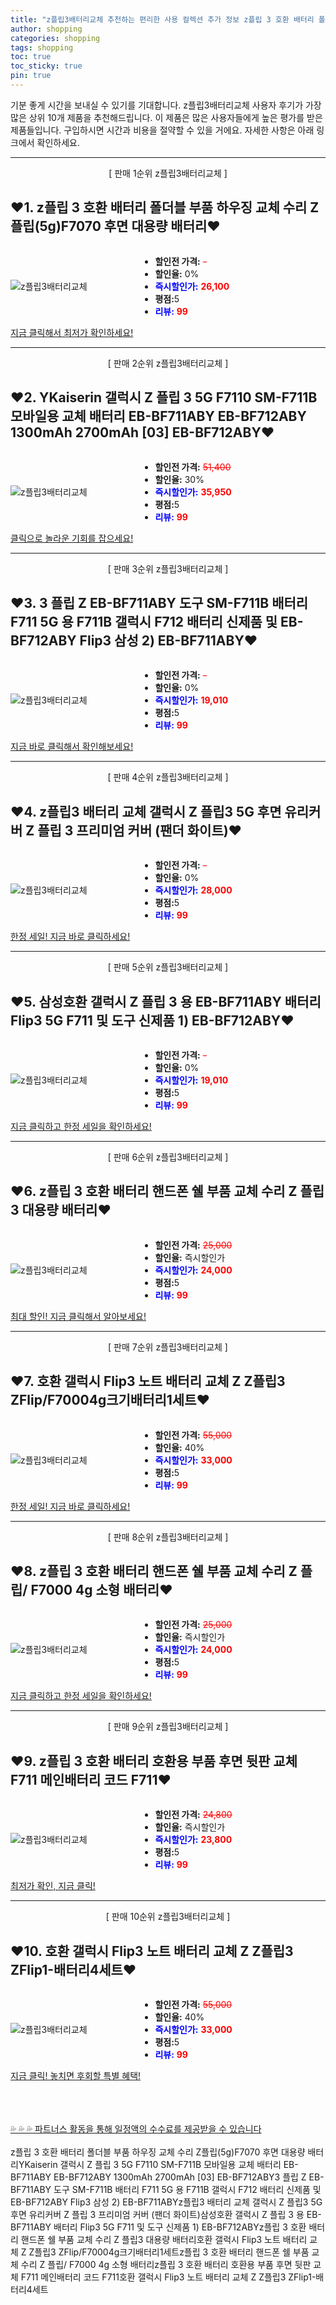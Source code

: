 ```yaml
---
title: "z플립3배터리교체 추천하는 편리한 사용 컬렉션 추가 정보 z플립 3 호환 배터리 폴더블"
author: shopping
categories: shopping
tags: shopping
toc: true
toc_sticky: true
pin: true
---
```

기분 좋게 시간을 보내실 수 있기를 기대합니다.  z플립3배터리교체 사용자 후기가 가장 많은 상위 10개 제품을 추천해드립니다. 이 제품은 많은 사용자들에게 높은 평가를 받은 제품들입니다. 구입하시면 시간과 비용을 절약할 수 있을 거에요. 자세한 사항은 아래 링크에서 확인하세요.

---
<p class="toplist" style="margin: 0 auto; display: block; width: fit-content;">[ 판매 1순위 z플립3배터리교체 ]</p>

<h2><strong>❤️1. z플립 3 호환 배터리 폴더블 부품 하우징 교체 수리 Z플립(5g)F7070 후면 대용량 배터리❤️</strong></h2>

<div style="display: flex; align-items: center;">
    <div style="flex: 0.4;">
        <img src="https://thumbnail10.coupangcdn.com/thumbnails/remote/230x230ex/image/vendor_inventory/50c0/21f57a9aeee2c7dd28fc8ee800bf8cb27a5e8046f934be501b8e91149da6.jpg" alt="z플립3배터리교체" style="max-width: 100%;">
    </div>
    <div style="flex: 0.6; margin-left: 10px;">
        <ul>
            <li><strong>할인전 가격:</strong> <del style="color: red;">-</del></li>
            <li><strong>할인율:</strong> 0%</li>
            <li><span style='color:blue'><strong>즉시할인가:</strong></span> <span style='color:red'><strong>26,100</strong></span></li>
            <li><strong>평점:</strong>5</li>
            <li><span style='color:blue'><strong>리뷰:</strong></span> <span style='color:red'><strong>99</strong></span></li>
        </ul>
    </div>
</div>
<div class="center">
    <a href="https://William4Davisa.github.io?lptag=AF9450613&subid=githubio&pageKey=7842331050&traceid=V0-153&itemId=21352332854&vendorItemId=88409966014" class="myButton">
        지금 클릭해서 최저가 확인하세요!
    </a>
</div>


---
<p class="toplist" style="margin: 0 auto; display: block; width: fit-content;">[ 판매 2순위 z플립3배터리교체 ]</p>

<h2><strong>❤️2. YKaiserin 갤럭시 Z 플립 3 5G F7110 SM-F711B 모바일용 교체 배터리 EB-BF711ABY EB-BF712ABY 1300mAh 2700mAh [03] EB-BF712ABY❤️</strong></h2>

<div style="display: flex; align-items: center;">
    <div style="flex: 0.4;">
        <img src="https://thumbnail9.coupangcdn.com/thumbnails/remote/230x230ex/image/vendor_inventory/727e/845a4240c256a523540cdcd3fb9980c5a0601ec47addd8b6043cd35adecc.png" alt="z플립3배터리교체" style="max-width: 100%;">
    </div>
    <div style="flex: 0.6; margin-left: 10px;">
        <ul>
            <li><strong>할인전 가격:</strong> <del style="color: red;">51,400</del></li>
            <li><strong>할인율:</strong> 30%</li>
            <li><span style='color:blue'><strong>즉시할인가:</strong></span> <span style='color:red'><strong>35,950</strong></span></li>
            <li><strong>평점:</strong>5</li>
            <li><span style='color:blue'><strong>리뷰:</strong></span> <span style='color:red'><strong>99</strong></span></li>
        </ul>
    </div>
</div>
<div class="center">
    <a href="https://William4Davisa.github.io?lptag=AF9450613&subid=githubio&pageKey=7995791615&traceid=V0-153&itemId=22241975290&vendorItemId=89287798411" class="myButton">
        클릭으로 놀라운 기회를 잡으세요!
    </a>
</div>


---
<p class="toplist" style="margin: 0 auto; display: block; width: fit-content;">[ 판매 3순위 z플립3배터리교체 ]</p>

<h2><strong>❤️3. 3 플립 Z EB-BF711ABY 도구 SM-F711B 배터리 F711 5G 용 F711B 갤럭시 F712 배터리 신제품 및 EB-BF712ABY Flip3 삼성 2) EB-BF711ABY❤️</strong></h2>

<div style="display: flex; align-items: center;">
    <div style="flex: 0.4;">
        <img src="https://thumbnail7.coupangcdn.com/thumbnails/remote/230x230ex/image/vendor_inventory/02c4/4878ab4220e2d29620b6ec68271bd11655e1088a7a55cd520b314941d06b.jpg" alt="z플립3배터리교체" style="max-width: 100%;">
    </div>
    <div style="flex: 0.6; margin-left: 10px;">
        <ul>
            <li><strong>할인전 가격:</strong> <del style="color: red;">-</del></li>
            <li><strong>할인율:</strong> 0%</li>
            <li><span style='color:blue'><strong>즉시할인가:</strong></span> <span style='color:red'><strong>19,010</strong></span></li>
            <li><strong>평점:</strong>5</li>
            <li><span style='color:blue'><strong>리뷰:</strong></span> <span style='color:red'><strong>99</strong></span></li>
        </ul>
    </div>
</div>
<div class="center">
    <a href="https://William4Davisa.github.io?lptag=AF9450613&subid=githubio&pageKey=8215616811&traceid=V0-153&itemId=23597088830&vendorItemId=90622924876" class="myButton">
        지금 바로 클릭해서 확인해보세요!
    </a>
</div>


---
<p class="toplist" style="margin: 0 auto; display: block; width: fit-content;">[ 판매 4순위 z플립3배터리교체 ]</p>

<h2><strong>❤️4. z플립3 배터리 교체 갤럭시 Z 플립3 5G 후면 유리커버 Z 플립 3 프리미엄 커버 (팬더 화이트)❤️</strong></h2>

<div style="display: flex; align-items: center;">
    <div style="flex: 0.4;">
        <img src="https://thumbnail6.coupangcdn.com/thumbnails/remote/230x230ex/image/vendor_inventory/f7e8/53b0c53c56cc01a52a718a1037c97cb4f6b163ed112c88baf4b32e79a5ab.jpg" alt="z플립3배터리교체" style="max-width: 100%;">
    </div>
    <div style="flex: 0.6; margin-left: 10px;">
        <ul>
            <li><strong>할인전 가격:</strong> <del style="color: red;">-</del></li>
            <li><strong>할인율:</strong> 0%</li>
            <li><span style='color:blue'><strong>즉시할인가:</strong></span> <span style='color:red'><strong>28,000</strong></span></li>
            <li><strong>평점:</strong>5</li>
            <li><span style='color:blue'><strong>리뷰:</strong></span> <span style='color:red'><strong>99</strong></span></li>
        </ul>
    </div>
</div>
<div class="center">
    <a href="https://William4Davisa.github.io?lptag=AF9450613&subid=githubio&pageKey=7754122778&traceid=V0-153&itemId=20893890323&vendorItemId=87961000176" class="myButton">
        한정 세일! 지금 바로 클릭하세요!
    </a>
</div>


---
<p class="toplist" style="margin: 0 auto; display: block; width: fit-content;">[ 판매 5순위 z플립3배터리교체 ]</p>

<h2><strong>❤️5. 삼성호환 갤럭시 Z 플립 3 용 EB-BF711ABY 배터리 Flip3 5G F711 및 도구 신제품 1) EB-BF712ABY❤️</strong></h2>

<div style="display: flex; align-items: center;">
    <div style="flex: 0.4;">
        <img src="https://thumbnail9.coupangcdn.com/thumbnails/remote/230x230ex/image/vendor_inventory/e7d2/aac9b73673b0063eef84584ebe3ed869e578cdb640bdef7ff7f47f3bddf8.jpg" alt="z플립3배터리교체" style="max-width: 100%;">
    </div>
    <div style="flex: 0.6; margin-left: 10px;">
        <ul>
            <li><strong>할인전 가격:</strong> <del style="color: red;">-</del></li>
            <li><strong>할인율:</strong> 0%</li>
            <li><span style='color:blue'><strong>즉시할인가:</strong></span> <span style='color:red'><strong>19,010</strong></span></li>
            <li><strong>평점:</strong>5</li>
            <li><span style='color:blue'><strong>리뷰:</strong></span> <span style='color:red'><strong>99</strong></span></li>
        </ul>
    </div>
</div>
<div class="center">
    <a href="https://William4Davisa.github.io?lptag=AF9450613&subid=githubio&pageKey=7775499957&traceid=V0-153&itemId=21003239544&vendorItemId=90622924888" class="myButton">
        지금 클릭하고 한정 세일을 확인하세요!
    </a>
</div>


---
<p class="toplist" style="margin: 0 auto; display: block; width: fit-content;">[ 판매 6순위 z플립3배터리교체 ]</p>

<h2><strong>❤️6. z플립 3 호환 배터리 핸드폰 쉘 부품 교체 수리 Z 플립3 대용량 배터리❤️</strong></h2>

<div style="display: flex; align-items: center;">
    <div style="flex: 0.4;">
        <img src="https://thumbnail6.coupangcdn.com/thumbnails/remote/230x230ex/image/vendor_inventory/9eed/ec52616ad6871c3a4ce61ab4a50975c6e0e5e815fc8d5ef09c759134214c.jpg" alt="z플립3배터리교체" style="max-width: 100%;">
    </div>
    <div style="flex: 0.6; margin-left: 10px;">
        <ul>
            <li><strong>할인전 가격:</strong> <del style="color: red;">25,000</del></li>
            <li><strong>할인율:</strong> 즉시할인가</li>
            <li><span style='color:blue'><strong>즉시할인가:</strong></span> <span style='color:red'><strong>24,000</strong></span></li>
            <li><strong>평점:</strong>5</li>
            <li><span style='color:blue'><strong>리뷰:</strong></span> <span style='color:red'><strong>99</strong></span></li>
        </ul>
    </div>
</div>
<div class="center">
    <a href="https://William4Davisa.github.io?lptag=AF9450613&subid=githubio&pageKey=7842331763&traceid=V0-153&itemId=21352336284&vendorItemId=88409969352" class="myButton">
        최대 할인! 지금 클릭해서 알아보세요!
    </a>
</div>


---
<p class="toplist" style="margin: 0 auto; display: block; width: fit-content;">[ 판매 7순위 z플립3배터리교체 ]</p>

<h2><strong>❤️7. 호환 갤럭시 Flip3 노트 배터리 교체 Z Z플립3 ZFlip/F70004g크기배터리1세트❤️</strong></h2>

<div style="display: flex; align-items: center;">
    <div style="flex: 0.4;">
        <img src="https://thumbnail6.coupangcdn.com/thumbnails/remote/230x230ex/image/vendor_inventory/ccd0/35bab4661625c6fb5cf17efedbf9103b7057643fc95cea368b2dcd7a0dab.jpg" alt="z플립3배터리교체" style="max-width: 100%;">
    </div>
    <div style="flex: 0.6; margin-left: 10px;">
        <ul>
            <li><strong>할인전 가격:</strong> <del style="color: red;">55,000</del></li>
            <li><strong>할인율:</strong> 40%</li>
            <li><span style='color:blue'><strong>즉시할인가:</strong></span> <span style='color:red'><strong>33,000</strong></span></li>
            <li><strong>평점:</strong>5</li>
            <li><span style='color:blue'><strong>리뷰:</strong></span> <span style='color:red'><strong>99</strong></span></li>
        </ul>
    </div>
</div>
<div class="center">
    <a href="https://William4Davisa.github.io?lptag=AF9450613&subid=githubio&pageKey=8183927777&traceid=V0-153&itemId=23402688629&vendorItemId=90543400670" class="myButton">
        한정 세일! 지금 바로 클릭하세요!
    </a>
</div>


---
<p class="toplist" style="margin: 0 auto; display: block; width: fit-content;">[ 판매 8순위 z플립3배터리교체 ]</p>

<h2><strong>❤️8. z플립 3 호환 배터리 핸드폰 쉘 부품 교체 수리 Z 플립/ F7000 4g 소형 배터리❤️</strong></h2>

<div style="display: flex; align-items: center;">
    <div style="flex: 0.4;">
        <img src="https://thumbnail6.coupangcdn.com/thumbnails/remote/230x230ex/image/vendor_inventory/9eed/ec52616ad6871c3a4ce61ab4a50975c6e0e5e815fc8d5ef09c759134214c.jpg" alt="z플립3배터리교체" style="max-width: 100%;">
    </div>
    <div style="flex: 0.6; margin-left: 10px;">
        <ul>
            <li><strong>할인전 가격:</strong> <del style="color: red;">25,000</del></li>
            <li><strong>할인율:</strong> 즉시할인가</li>
            <li><span style='color:blue'><strong>즉시할인가:</strong></span> <span style='color:red'><strong>24,000</strong></span></li>
            <li><strong>평점:</strong>5</li>
            <li><span style='color:blue'><strong>리뷰:</strong></span> <span style='color:red'><strong>99</strong></span></li>
        </ul>
    </div>
</div>
<div class="center">
    <a href="https://William4Davisa.github.io?lptag=AF9450613&subid=githubio&pageKey=7842381365&traceid=V0-153&itemId=21352549688&vendorItemId=88409969313" class="myButton">
        지금 클릭하고 한정 세일을 확인하세요!
    </a>
</div>


---
<p class="toplist" style="margin: 0 auto; display: block; width: fit-content;">[ 판매 9순위 z플립3배터리교체 ]</p>

<h2><strong>❤️9. z플립 3 호환 배터리 호환용 부품 후면 뒷판 교체 F711 메인배터리 코드 F711❤️</strong></h2>

<div style="display: flex; align-items: center;">
    <div style="flex: 0.4;">
        <img src="https://thumbnail7.coupangcdn.com/thumbnails/remote/230x230ex/image/vendor_inventory/184c/16bef14ca32479277fd93ce4b2e60c808d721db8b911c2476329a7657389.jpg" alt="z플립3배터리교체" style="max-width: 100%;">
    </div>
    <div style="flex: 0.6; margin-left: 10px;">
        <ul>
            <li><strong>할인전 가격:</strong> <del style="color: red;">24,800</del></li>
            <li><strong>할인율:</strong> 즉시할인가</li>
            <li><span style='color:blue'><strong>즉시할인가:</strong></span> <span style='color:red'><strong>23,800</strong></span></li>
            <li><strong>평점:</strong>5</li>
            <li><span style='color:blue'><strong>리뷰:</strong></span> <span style='color:red'><strong>99</strong></span></li>
        </ul>
    </div>
</div>
<div class="center">
    <a href="https://William4Davisa.github.io?lptag=AF9450613&subid=githubio&pageKey=7842330990&traceid=V0-153&itemId=21352332662&vendorItemId=88409965838" class="myButton">
        최저가 확인, 지금 클릭!
    </a>
</div>


---
<p class="toplist" style="margin: 0 auto; display: block; width: fit-content;">[ 판매 10순위 z플립3배터리교체 ]</p>

<h2><strong>❤️10. 호환 갤럭시 Flip3 노트 배터리 교체 Z Z플립3 ZFlip1-배터리4세트❤️</strong></h2>

<div style="display: flex; align-items: center;">
    <div style="flex: 0.4;">
        <img src="https://thumbnail10.coupangcdn.com/thumbnails/remote/230x230ex/image/vendor_inventory/5cbe/2b53fbb1fcb45c637acb8c9b2241adf0707d6a8abb363815dc6bf2d81403.jpg" alt="z플립3배터리교체" style="max-width: 100%;">
    </div>
    <div style="flex: 0.6; margin-left: 10px;">
        <ul>
            <li><strong>할인전 가격:</strong> <del style="color: red;">55,000</del></li>
            <li><strong>할인율:</strong> 40%</li>
            <li><span style='color:blue'><strong>즉시할인가:</strong></span> <span style='color:red'><strong>33,000</strong></span></li>
            <li><strong>평점:</strong>5</li>
            <li><span style='color:blue'><strong>리뷰:</strong></span> <span style='color:red'><strong>99</strong></span></li>
        </ul>
    </div>
</div>
<div class="center">
    <a href="https://William4Davisa.github.io?lptag=AF9450613&subid=githubio&pageKey=8202288165&traceid=V0-153&itemId=23517016855&vendorItemId=90543400644" class="myButton">
        지금 클릭! 놓치면 후회할 특별 혜택!
    </a>
</div>

<br><br><br>[💦 💦 💦 파트너스 활동을 통해 일정액의 수수료를 제공받을 수 있습니다](https://link.coupang.com/a/bcpT2c)<br><br>z플립 3 호환 배터리 폴더블 부품 하우징 교체 수리 Z플립(5g)F7070 후면 대용량 배터리YKaiserin 갤럭시 Z 플립 3 5G F7110 SM-F711B 모바일용 교체 배터리 EB-BF711ABY EB-BF712ABY 1300mAh 2700mAh [03] EB-BF712ABY3 플립 Z EB-BF711ABY 도구 SM-F711B 배터리 F711 5G 용 F711B 갤럭시 F712 배터리 신제품 및 EB-BF712ABY Flip3 삼성 2) EB-BF711ABYz플립3 배터리 교체 갤럭시 Z 플립3 5G 후면 유리커버 Z 플립 3 프리미엄 커버 (팬더 화이트)삼성호환 갤럭시 Z 플립 3 용 EB-BF711ABY 배터리 Flip3 5G F711 및 도구 신제품 1) EB-BF712ABYz플립 3 호환 배터리 핸드폰 쉘 부품 교체 수리 Z 플립3 대용량 배터리호환 갤럭시 Flip3 노트 배터리 교체 Z Z플립3 ZFlip/F70004g크기배터리1세트z플립 3 호환 배터리 핸드폰 쉘 부품 교체 수리 Z 플립/ F7000 4g 소형 배터리z플립 3 호환 배터리 호환용 부품 후면 뒷판 교체 F711 메인배터리 코드 F711호환 갤럭시 Flip3 노트 배터리 교체 Z Z플립3 ZFlip1-배터리4세트